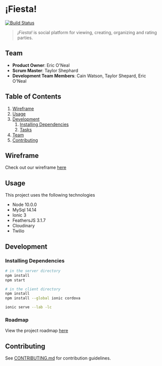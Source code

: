 # ¡Fiesta!
[![Build Status](https://travis-ci.org/CainiacCombo/Fiesta.svg?branch=master)](https://travis-ci.org/CainiacCombo/Fiesta)

> _¡Fiesta!_ is social platform for viewing, creating, organizing and rating parties.

## Team

  - __Product Owner__: Eric O'Neal
  - __Scrum Master__: Taylor Shephard
  - __Development Team Members__: Cain Watson, Taylor Shepard, Eric O'Neal

## Table of Contents

1. [Wireframe](#wireframe)
1. [Usage](#usage)
1. [Development](#development)
    1. [Installing Dependencies](#installing-dependencies)
    1. [Tasks](#tasks)
1. [Team](#team)
1. [Contributing](#contributing)

## Wireframe
Check out our wireframe [here](https://marvelapp.com/3id7f3c)

## Usage

This project uses the following technologies

- Node 10.0.0
- MySql 14.14
- Ionic 3
- FeathersJS 3.1.7
- Cloudinary
- Twilio

## Development

### Installing Dependencies

```sh
# in the server directory
npm install
npm start

# in the client directory
npm install
npm install --global ionic cordova

ionic serve --lab -lc
```

### Roadmap

View the project roadmap [here](https://github.com/CainiacCombo/Fiesta/issues)

## Contributing

See [CONTRIBUTING.md](/docs/CONTRIBUTING.md) for contribution guidelines.
